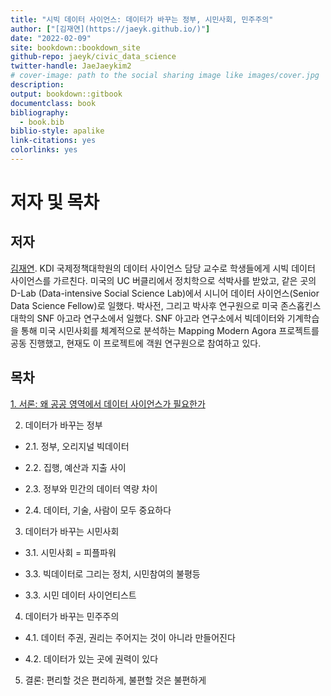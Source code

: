 ```yaml
---
title: "시빅 데이터 사이언스: 데이터가 바꾸는 정부, 시민사회, 민주주의"
author: ["[김재연](https://jaeyk.github.io/)"]
date: "2022-02-09"
site: bookdown::bookdown_site
github-repo: jaeyk/civic_data_science
twitter-handle: JaeJaeykim2
# cover-image: path to the social sharing image like images/cover.jpg
description:
output: bookdown::gitbook
documentclass: book
bibliography:
  - book.bib
biblio-style: apalike
link-citations: yes
colorlinks: yes
---
```


# 저자 및 목차

## 저자

[김재연](https://jaeyk.github.io/). KDI 국제정책대학원의 데이터 사이언스 담당 교수로 학생들에게 시빅 데이터 사이언스를 가르친다. 미국의 UC 버클리에서 정치학으로 석박사를 받았고, 같은 곳의 D-Lab (Data-intensive Social Science Lab)에서 시니어 데이터 사이언스(Senior Data Science Fellow)로 일했다. 박사전, 그리고 박사후 연구원으로 미국 존스홉킨스 대학의 SNF 아고라 연구소에서 일했다. SNF 아고라 연구소에서 빅데이터와 기계학습을 통해 미국 시민사회를 체계적으로 분석하는 Mapping Modern Agora 프로젝트를 공동 진행했고, 현재도 이 프로젝트에 객원 연구원으로 참여하고 있다.

## 목차

[1. 서론: 왜 공공 영역에서 데이터 사이언스가 필요한가](https://jaeyk.github.io/civic_data_science/%EC%84%9C%EB%A1%A0-%EC%99%9C-%EA%B3%B5%EA%B3%B5-%EC%98%81%EC%97%AD%EC%97%90%EC%84%9C-%EB%8D%B0%EC%9D%B4%ED%84%B0-%EC%82%AC%EC%9D%B4%EC%96%B8%EC%8A%A4%EA%B0%80-%ED%95%84%EC%9A%94%ED%95%9C%EA%B0%80.html)

2. 데이터가 바꾸는 정부

  - 2.1. 정부, 오리지널 빅데이터

  - 2.2. 집행, 예산과 지출 사이

  - 2.3. 정부와 민간의 데이터 역량 차이

  - 2.4. 데이터, 기술, 사람이 모두 중요하다

3. 데이터가 바꾸는 시민사회

  - 3.1. 시민사회 = 피플파워

  - 3.3. 빅데이터로 그리는 정치, 시민참여의 불평등  

  - 3.3. 시민 데이터 사이언티스트

4. 데이터가 바꾸는 민주주의

  - 4.1. 데이터 주권, 권리는 주어지는 것이 아니라 만들어진다

  - 4.2. 데이터가 있는 곳에 권력이 있다

5. 결론: 편리할 것은 편리하게, 불편할 것은 불편하게
